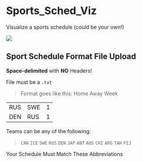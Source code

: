 # Sports_Sched_Viz
Visualize a sports schedule (could be your own!)

![](https://github.com/AlexanderHolmes0/Sports_Sched_Viz/blob/main/Sample.png)

## Sport Schedule Format File Upload
**Space-delimited** with **NO** Headers!

File must be a `.txt`
> Format goes like this: Home Away Week

|   |   |  |
|---|---|--|
|RUS| SWE |   1|
| DEN | RUS | 1|

Teams can be any of the following:

> `CAN` `ICE` `SWE` `RUS` `DEN` `JAP` `ANT` `AUS` `CHI` `ARG` `TAH` `FIJ`

Your Schedule Must Match These Abbreviations
